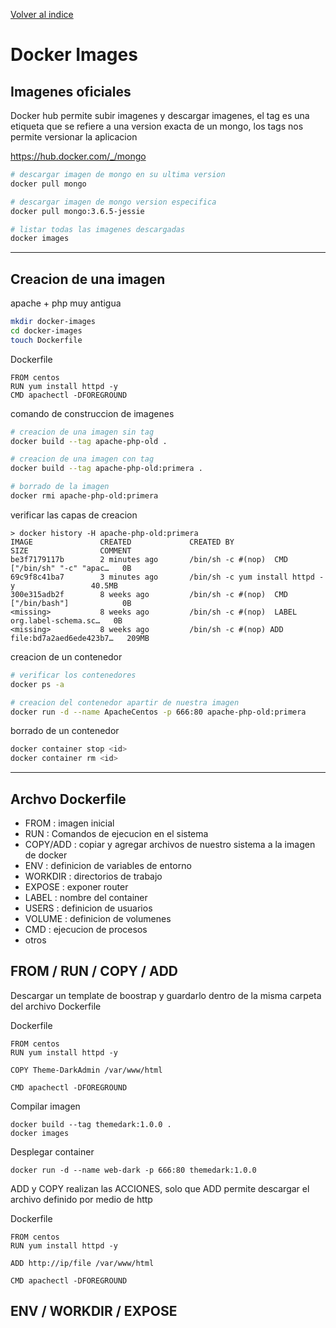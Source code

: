 [Volver al indice](README.md)

# Docker Images

## Imagenes oficiales
Docker hub permite subir imagenes y descargar imagenes, el tag es una etiqueta que se refiere a una version exacta de un mongo, los tags nos permite versionar la aplicacion

https://hub.docker.com/_/mongo

```bash
# descargar imagen de mongo en su ultima version
docker pull mongo

# descargar imagen de mongo version especifica
docker pull mongo:3.6.5-jessie

# listar todas las imagenes descargadas
docker images
```

-----

## Creacion de una imagen

apache + php muy antigua
```bash
mkdir docker-images
cd docker-images
touch Dockerfile
```

Dockerfile
```
FROM centos
RUN yum install httpd -y
CMD apachectl -DFOREGROUND
```

comando de construccion de imagenes
```bash
# creacion de una imagen sin tag
docker build --tag apache-php-old .

# creacion de una imagen con tag
docker build --tag apache-php-old:primera .

# borrado de la imagen
docker rmi apache-php-old:primera
```

verificar las capas de creacion
```
> docker history -H apache-php-old:primera
IMAGE               CREATED             CREATED BY                                      SIZE                COMMENT
be3f7179117b        2 minutes ago       /bin/sh -c #(nop)  CMD ["/bin/sh" "-c" "apac…   0B
69c9f8c41ba7        3 minutes ago       /bin/sh -c yum install httpd -y                 40.5MB
300e315adb2f        8 weeks ago         /bin/sh -c #(nop)  CMD ["/bin/bash"]            0B
<missing>           8 weeks ago         /bin/sh -c #(nop)  LABEL org.label-schema.sc…   0B
<missing>           8 weeks ago         /bin/sh -c #(nop) ADD file:bd7a2aed6ede423b7…   209MB
```

creacion de un contenedor
```bash
# verificar los contenedores
docker ps -a

# creacion del contenedor apartir de nuestra imagen
docker run -d --name ApacheCentos -p 666:80 apache-php-old:primera
```

borrado de un contenedor

```bash
docker container stop <id>
docker container rm <id>
```

-----

## Archvo Dockerfile

- FROM : imagen inicial
- RUN : Comandos de ejecucion en el sistema
- COPY/ADD : copiar y agregar archivos de nuestro sistema a la imagen de docker
- ENV : definicion de variables de entorno
- WORKDIR : directorios de trabajo
- EXPOSE : exponer router
- LABEL : nombre del container
- USERS : definicion de usuarios
- VOLUME : definicion de volumenes
- CMD : ejecucion de procesos
- otros

## FROM / RUN / COPY / ADD

Descargar un template de boostrap y guardarlo dentro de la misma carpeta del archivo Dockerfile

Dockerfile
```
FROM centos
RUN yum install httpd -y

COPY Theme-DarkAdmin /var/www/html

CMD apachectl -DFOREGROUND
```

Compilar imagen
```
docker build --tag themedark:1.0.0 .
docker images
```

Desplegar container
```
docker run -d --name web-dark -p 666:80 themedark:1.0.0
```

ADD y COPY realizan las ACCIONES, solo que ADD permite descargar el archivo definido por medio de http

Dockerfile
```
FROM centos
RUN yum install httpd -y

ADD http://ip/file /var/www/html

CMD apachectl -DFOREGROUND
```

## ENV / WORKDIR / EXPOSE


